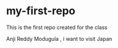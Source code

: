 # my-first-repo
This is the first repo created for the class 

Anji Reddy Modugula , i want to visit Japan
